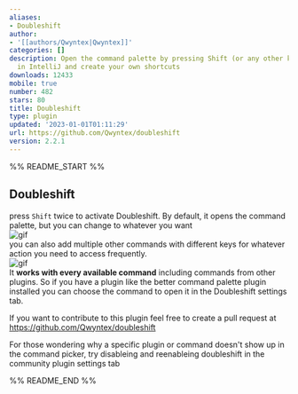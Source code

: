 ```yaml
---
aliases:
- Doubleshift
author:
- '[[authors/Qwyntex|Qwyntex]]'
categories: []
description: Open the command palette by pressing Shift (or any other key) twice like
  in IntelliJ and create your own shortcuts
downloads: 12433
mobile: true
number: 482
stars: 80
title: Doubleshift
type: plugin
updated: '2023-01-01T01:11:29'
url: https://github.com/Qwyntex/doubleshift
version: 2.2.1
---
```


%% README_START %%

## Doubleshift

press `Shift` twice to activate Doubleshift. By default, it opens the command palette, but you can change to whatever you want\
![gif](https://raw.githubusercontent.com/Qwyntex/doubleshift/master/res/vid_1.gif?raw=true)\
you can also add multiple other commands with different keys for whatever action you need to access frequently. \
![gif](https://raw.githubusercontent.com/Qwyntex/doubleshift/master/res/vid_2.gif?raw=true)\
It **works with every available command** including commands from other plugins. So if you have a plugin like the better command palette plugin installed you can choose the command to open it in the Doubleshift settings tab.

If you want to contribute to this plugin feel free to create a pull request at https://github.com/Qwyntex/doubleshift

For those wondering why a specific plugin or command doesn't show up in the command picker, try disableing and reenableing doubleshift in the community plugin settings tab


%% README_END %%